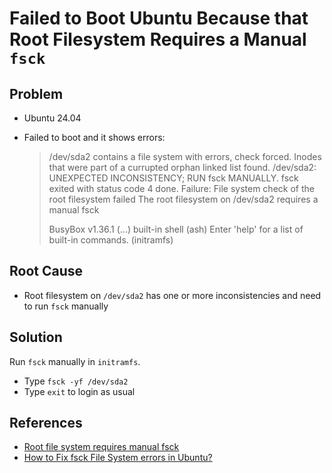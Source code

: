 # Failed to Boot Ubuntu Because that Root Filesystem Requires a Manual `fsck`

## Problem
* Ubuntu 24.04
* Failed to boot and it shows errors:

  > /dev/sda2 contains a file system with errors, check forced.
  > Inodes that were part of a currupted orphan linked list found.
  > /dev/sda2: UNEXPECTED INCONSISTENCY; RUN fsck MANUALLY.
  > fsck exited with status code 4
  > done.
  > Failure: File system check of the root filesystem failed
  > The root filesystem on /dev/sda2 requires a manual fsck
  >
  > BusyBox v1.36.1 (...) built-in shell (ash)
  > Enter 'help' for a list of built-in commands.
  > (initramfs)

## Root Cause
* Root filesystem on `/dev/sda2` has one or more inconsistencies and need to run `fsck` manually

## Solution
Run `fsck` manually in `initramfs`.

* Type `fsck -yf /dev/sda2`
* Type `exit` to login as usual

## References
* [Root file system requires manual fsck](https://askubuntu.com/questions/885062/root-file-system-requires-manual-fsck)
* [How to Fix fsck File System errors in Ubuntu?](https://www.geeksforgeeks.org/techtips/how-to-fix-fsck-errors-in-ubuntu/)

